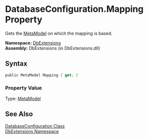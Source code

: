 DatabaseConfiguration.Mapping Property
======================================
Gets the [MetaModel][1] on which the mapping is based.

**Namespace:** [DbExtensions][2]  
**Assembly:** DbExtensions (in DbExtensions.dll)

Syntax
------

```csharp
public MetaModel Mapping { get; }
```

### Property Value
Type: [MetaModel][1]

See Also
--------
[DatabaseConfiguration Class][3]  
[DbExtensions Namespace][2]  

[1]: http://msdn.microsoft.com/en-us/library/bb534568
[2]: ../README.md
[3]: README.md